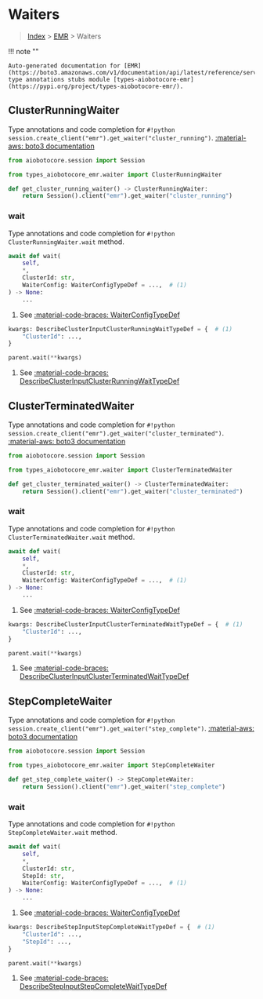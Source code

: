 # Waiters

> [Index](../README.md) > [EMR](./README.md) > Waiters

!!! note ""

    Auto-generated documentation for [EMR](https://boto3.amazonaws.com/v1/documentation/api/latest/reference/services/emr.html#EMR)
    type annotations stubs module [types-aiobotocore-emr](https://pypi.org/project/types-aiobotocore-emr/).

## ClusterRunningWaiter

Type annotations and code completion for `#!python session.create_client("emr").get_waiter("cluster_running")`.
[:material-aws: boto3 documentation](https://boto3.amazonaws.com/v1/documentation/api/latest/reference/services/emr.html#EMR.Waiter.ClusterRunning)

```python title="Usage example"
from aiobotocore.session import Session

from types_aiobotocore_emr.waiter import ClusterRunningWaiter

def get_cluster_running_waiter() -> ClusterRunningWaiter:
    return Session().client("emr").get_waiter("cluster_running")
```


### wait

Type annotations and code completion for `#!python ClusterRunningWaiter.wait` method.

```python title="Method definition"
await def wait(
    self,
    *,
    ClusterId: str,
    WaiterConfig: WaiterConfigTypeDef = ...,  # (1)
) -> None:
    ...
```

1. See [:material-code-braces: WaiterConfigTypeDef](./type_defs.md#waiterconfigtypedef) 


```python title="Usage example with kwargs"
kwargs: DescribeClusterInputClusterRunningWaitTypeDef = {  # (1)
    "ClusterId": ...,
}

parent.wait(**kwargs)
```

1. See [:material-code-braces: DescribeClusterInputClusterRunningWaitTypeDef](./type_defs.md#describeclusterinputclusterrunningwaittypedef) 
## ClusterTerminatedWaiter

Type annotations and code completion for `#!python session.create_client("emr").get_waiter("cluster_terminated")`.
[:material-aws: boto3 documentation](https://boto3.amazonaws.com/v1/documentation/api/latest/reference/services/emr.html#EMR.Waiter.ClusterTerminated)

```python title="Usage example"
from aiobotocore.session import Session

from types_aiobotocore_emr.waiter import ClusterTerminatedWaiter

def get_cluster_terminated_waiter() -> ClusterTerminatedWaiter:
    return Session().client("emr").get_waiter("cluster_terminated")
```


### wait

Type annotations and code completion for `#!python ClusterTerminatedWaiter.wait` method.

```python title="Method definition"
await def wait(
    self,
    *,
    ClusterId: str,
    WaiterConfig: WaiterConfigTypeDef = ...,  # (1)
) -> None:
    ...
```

1. See [:material-code-braces: WaiterConfigTypeDef](./type_defs.md#waiterconfigtypedef) 


```python title="Usage example with kwargs"
kwargs: DescribeClusterInputClusterTerminatedWaitTypeDef = {  # (1)
    "ClusterId": ...,
}

parent.wait(**kwargs)
```

1. See [:material-code-braces: DescribeClusterInputClusterTerminatedWaitTypeDef](./type_defs.md#describeclusterinputclusterterminatedwaittypedef) 
## StepCompleteWaiter

Type annotations and code completion for `#!python session.create_client("emr").get_waiter("step_complete")`.
[:material-aws: boto3 documentation](https://boto3.amazonaws.com/v1/documentation/api/latest/reference/services/emr.html#EMR.Waiter.StepComplete)

```python title="Usage example"
from aiobotocore.session import Session

from types_aiobotocore_emr.waiter import StepCompleteWaiter

def get_step_complete_waiter() -> StepCompleteWaiter:
    return Session().client("emr").get_waiter("step_complete")
```


### wait

Type annotations and code completion for `#!python StepCompleteWaiter.wait` method.

```python title="Method definition"
await def wait(
    self,
    *,
    ClusterId: str,
    StepId: str,
    WaiterConfig: WaiterConfigTypeDef = ...,  # (1)
) -> None:
    ...
```

1. See [:material-code-braces: WaiterConfigTypeDef](./type_defs.md#waiterconfigtypedef) 


```python title="Usage example with kwargs"
kwargs: DescribeStepInputStepCompleteWaitTypeDef = {  # (1)
    "ClusterId": ...,
    "StepId": ...,
}

parent.wait(**kwargs)
```

1. See [:material-code-braces: DescribeStepInputStepCompleteWaitTypeDef](./type_defs.md#describestepinputstepcompletewaittypedef) 
